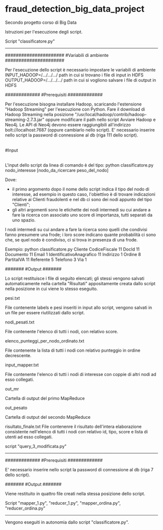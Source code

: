 # fraud_detection_big_data_project
Secondo progetto corso di Big Data

Istruzioni per l'esecuzione degli script.


Script "classificatore.py"
________________________________________________________________________________________________________________________________

######################
#Variabili di ambiente
######################

Per l'esecuzione dello script è necessario impostare le variabili di ambiente 
INPUT_HADOOP=/.../.../.../			path in cui si trovano i file di input in HDFS
OUTPUT_HADOOP=/.../.../.../			path in cui si vogliono salvare i file di output in HDFS



#############
#Prerequisiti
#############

Per l'esecuzione bisogna installare Hadoop, scaricando l'estensione "Hadoop Streaming" per l'esecuzione con Python.
Fare il download di Hadoop Streaming nella posizione "/usr/local/hadoop/contrib/hadoop-streaming-2.7.3.jar" oppure modificare il path nello script
Avviare Hadoop e Neo4j.
Le API di Neo4j devono essere raggiungibili all'indirizzo bolt://localhost:7687 (oppure cambiarlo nello script).
E' necessario inserire nello script la password di connessione al db (riga 111 dello script).



######
#Input
######

L'input dello script da linea di comando è del tipo:
python classificatore.py nodo_interesse [nodo_da_ricercare peso_del_nodo]

Dove:
- il primo argomento dopo il nome dello script indica il tipo del nodo di interesse, ad esempio in questo caso, l'obiettivo è di trovare indicazioni relative ai Clienti fraudolenti e nel db ci sono dei nodi appunto del tipo "Clienti";
- gli altri argomenti sono le etichette dei nodi intermedi su cui andare a fare la ricerca con associato uno score di importanza, tutti separati da uno spazio.

I nodi intermedi su cui andare a fare la ricerca sono quelli che condivisi fanno presumere una frode; i loro score indicano quante probabilità ci sono che, se quel nodo è condiviso, ci si trova in presenza di una frode.

Esempio:
python classificatore.py Cliente CodiceFiscale 11  DocId 11 Documento 11 Email 1 IdentificativoAnagrafico 11 Indirizzo 1 Ordine 8 PartitaIVA 11 Referente 5 Telefono 3 Via 1



#######
#Output
#######

Lo script restituisce i file di seguito elencati; gli stessi vengono salvati automaticamente nella cartella "Risultati" appositamente creata dallo script nella posizione in cui viene lo stesso eseguito.

pesi.txt

File contenente labels e pesi inseriti in input allo script, vengono salvati in un file per essere riutilizzati dallo script.


nodi_pesati.txt

File contenente l'elenco di tutti i nodi, con relativo score.


elenco_punteggi_per_nodo_ordinato.txt

File contenente la lista di tutti i nodi con relativo punteggio in ordine decrescente.


input_mapper.txt

File contenente l'elenco di tutti i nodi di interesse con coppie di altri nodi ad esso collegati.


out_mr

Cartella di output del primo MapReduce


out_pesato

Cartella di output del secondo MapReduce


risultato_finale.txt
File contenenre il risultato dell'intera elaborazione consistente nell'elenco di tutti i nodi con relativo id, tipo, score e lista di utenti ad esso collegati.






script "query_3_modificata.py"
________________________________________________________________________________________________________________________________

#############
#Prerequisiti
#############

E' necessario inserire nello script la password di connessione al db (riga 7 dello script).


#######
#Output
#######

Viene restituito in quattro file creati nella stessa posizione dello script.







Script "mapper_1.py", "reducer_1.py", "mapper_ordina.py", "reducer_ordina.py"
________________________________________________________________________________________________________________________________
Vengono eseguiti in autonomia dallo script "classificatore.py".

